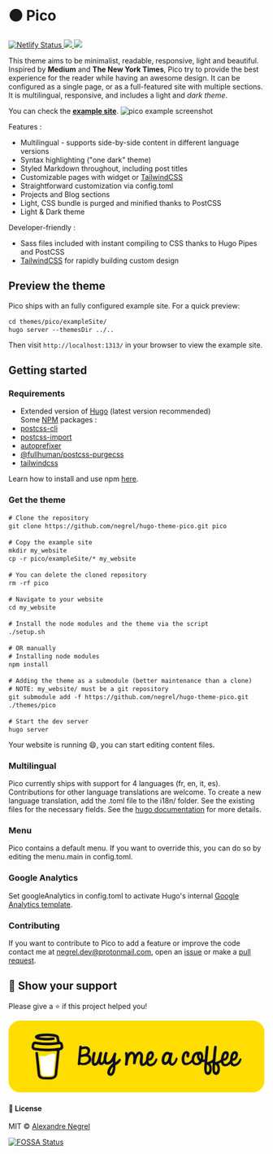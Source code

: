 # :black_circle: Pico
<p>
	<a href="https://app.netlify.com/sites/sponge-bob/deploys">
		<img alt="Netlify Status" src="https://api.netlify.com/api/v1/badges/934b7c29-32b9-4ed5-92e7-79cfba9a27b7/deploy-status">
	</a>
	<a href="https://github.com/negrel/ginger/raw/master/LICENSE">
		<img src="https://img.shields.io/badge/license-MIT-green">
	</a>
<a href="https://app.fossa.com/projects/git%2Bgithub.com%2Fnegrel%2Fhugo-theme-pico?ref=badge_shield" alt="FOSSA Status"><img src="https://app.fossa.com/api/projects/git%2Bgithub.com%2Fnegrel%2Fhugo-theme-pico.svg?type=shield"/></a>
</p>

This theme aims to be minimalist, readable, responsive, light and beautiful. Inspired by **Medium** and **The New York Times**, Pico try to provide the best experience for the reader while having an awesome design. It can be configured as a single page, or as a full-featured site with multiple sections. It is multilingual, responsive, and includes a light and *dark theme*.

You can check the [**example site**](https://sponge-bob.netlify.app/).
![pico example screenshot](https://github.com/negrel/hugo-theme-pico/raw/master/.github/banner.jpg)

Features :
- Multilingual - supports side-by-side content in different language versions
- Syntax highlighting ("one dark" theme)
- Styled Markdown throughout, including post titles
- Customizable pages with widget or [TailwindCSS](https://tailwindcss.com/)
- Straightforward customization via config.toml
- Projects and Blog sections
- Light, CSS bundle is purged and minified thanks to PostCSS
- Light & Dark theme

Developer-friendly :
- Sass files included with instant compiling to CSS thanks to Hugo Pipes and PostCSS
- [TailwindCSS](https://tailwindcss.com/) for rapidly building custom design

## Preview the theme
Pico ships with an fully configured example site. For a quick preview:

```
cd themes/pico/exampleSite/
hugo server --themesDir ../..
```

Then visit `http://localhost:1313/` in your browser to view the example site.

## Getting started

### Requirements
- Extended version of [Hugo](https://gohugo.io/getting-started/installing/) (latest version recommended)  
Some [NPM](https://npmjs.org) packages : 
- [postcss-cli](https://www.npmjs.com/package/postcss-cli)
- [postcss-import](https://www.npmjs.com/package/postcss-import)
- [autoprefixer](https://www.npmjs.com/package/autoprefixer)
- [@fullhuman/postcss-purgecss](https://www.npmjs.com/package/@fullhuman/postcss-purgecss)
- [tailwindcss](https://www.npmjs.com/package/tailwindcss)

Learn how to install and use npm [here](https://www.npmjs.com/get-npm).

### Get the theme

```
# Clone the repository
git clone https://github.com/negrel/hugo-theme-pico.git pico

# Copy the example site
mkdir my_website
cp -r pico/exampleSite/* my_website

# You can delete the cloned repository
rm -rf pico

# Navigate to your website
cd my_website

# Install the node modules and the theme via the script
./setup.sh

# OR manually
# Installing node modules
npm install

# Adding the theme as a submodule (better maintenance than a clone)
# NOTE: my_website/ must be a git repository
git submodule add -f https://github.com/negrel/hugo-theme-pico.git ./themes/pico

# Start the dev server
hugo server
```

Your website is running :smile:, you can start editing content files.

### Multilingual
Pico currently ships with support for 4 languages (fr, en, it, es). Contributions for other language translations are welcome.
To create a new language translation, add the .toml file to the i18n/ folder. See the existing files for the necessary fields.
See the [hugo documentation](https://gohugo.io/content-management/multilingual/) for more details.

### Menu
Pico contains a default menu. If you want to override this, you can do so by editing the menu.main in config.toml.

### Google Analytics
Set googleAnalytics in config.toml to activate Hugo's internal [Google Analytics template](https://gohugo.io/templates/internal/#google-analytics).

### Contributing
If you want to contribute to Pico to add a feature or improve the code contact me at [negrel.dev@protonmail.com](mailto:negrel.dev@protonmail.com), open an [issue](https://github.com/negrel/pico-hugo-theme/issues) or make a [pull request](https://github.com/negrel/pico-hugo-theme/pulls).

## :stars: Show your support
Please give a :star: if this project helped you!

[![buy me a coffee](.github/bmc-button.png)](https://www.buymeacoffee.com/negrel)

#### :scroll: License
MIT © [Alexandre Negrel](https://www.negrel.dev)


[![FOSSA Status](https://app.fossa.com/api/projects/git%2Bgithub.com%2Fnegrel%2Fhugo-theme-pico.svg?type=large)](https://app.fossa.com/projects/git%2Bgithub.com%2Fnegrel%2Fhugo-theme-pico?ref=badge_large)

